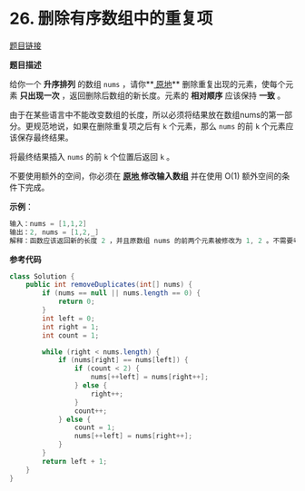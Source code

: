 # 26. 删除有序数组中的重复项

[题目链接](https://leetcode.cn/problems/remove-duplicates-from-sorted-array/)

**题目描述**

给你一个 **升序排列** 的数组 `nums` ，请你**[ 原地](http://baike.baidu.com/item/原地算法)** 删除重复出现的元素，使每个元素 **只出现一次** ，返回删除后数组的新长度。元素的 **相对顺序** 应该保持 **一致** 。

由于在某些语言中不能改变数组的长度，所以必须将结果放在数组nums的第一部分。更规范地说，如果在删除重复项之后有 `k` 个元素，那么 `nums` 的前 `k` 个元素应该保存最终结果。

将最终结果插入 `nums` 的前 `k` 个位置后返回 `k` 。

不要使用额外的空间，你必须在 **[原地 ](https://baike.baidu.com/item/原地算法)修改输入数组** 并在使用 O(1) 额外空间的条件下完成。

**示例**：

```java
输入：nums = [1,1,2]
输出：2, nums = [1,2,_]
解释：函数应该返回新的长度 2 ，并且原数组 nums 的前两个元素被修改为 1, 2 。不需要考虑数组中超出新长度后面的元素。
```

**参考代码**

```java
class Solution {
    public int removeDuplicates(int[] nums) {
        if (nums == null || nums.length == 0) {
            return 0;
        }
        int left = 0;
        int right = 1;
        int count = 1;

        while (right < nums.length) {
            if (nums[right] == nums[left]) {
                if (count < 2) {
                    nums[++left] = nums[right++];
                } else {
                    right++;
                }
                count++;
            } else {
                count = 1;
                nums[++left] = nums[right++];
            }
        }
        return left + 1;
    }
}
```





